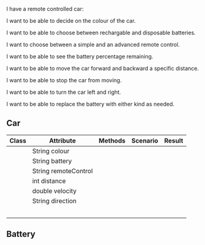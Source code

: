 I have a remote controlled car:

I want to be able to decide on the colour of the car.

I want to be able to choose between rechargable and disposable batteries.

I want to choose between a simple and an advanced remote control.

I want to be able to see the battery percentage remaining.

I want to be able to move the car forward and backward a specific distance.

I want to be able to stop the car from moving.

I want to be able to turn the car left and right.

I want to be able to replace the battery with either kind as needed.

## Car

| Class | Attribute            | Methods | Scenario | Result |
|-------|----------------------|---------|----------|--------|
|       | String colour        |         |          |        |
|       | String battery       |         |          |        |
|       | String remoteControl |         |          |        |
|       | int distance         |         |          |        |
|       | double velocity      |         |          |        |
|       | String direction     |         |          |        |
|       |                      |         |          |        |
|       |                      |         |          |        |
|       |                      |         |          |        |
|       |                      |         |          |        |
|       |                      |         |          |        |


## Battery
